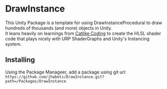 # DrawInstance

This Unity Package is a template for using DrawInstanceProcedural to draw hundreds of thousands (and more) objects in Unity.  
It leans heavily on learnings from [Catlike Coding](https://catlikecoding.com/unity/tutorials/) to create the HLSL shader code that plays
nicely with URP ShaderGraphs and Unity's Instancing system.

## Installing

Using the Package Manageer, add a package using git url:
`https://github.com/jhabets/DrawInstance.git?path=/Packages/DrawInstance`
